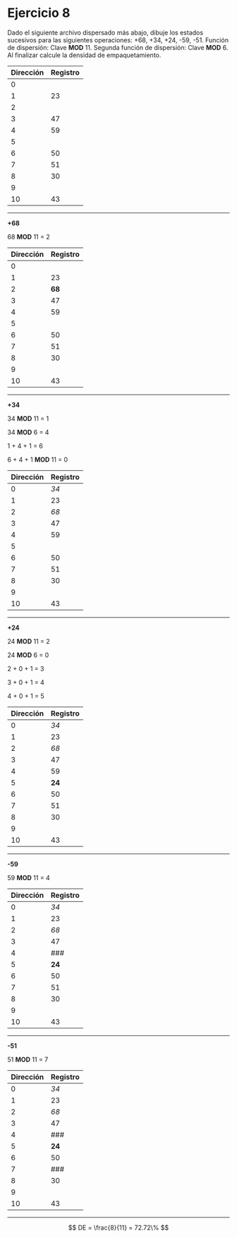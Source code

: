 # Ejercicio 8
Dado el siguiente archivo dispersado más abajo, dibuje los estados sucesivos para las
siguientes operaciones: +68, +34, +24, -59, -51. Función de dispersión: Clave **MOD** 11.
Segunda función de dispersión: Clave **MOD** 6. Al finalizar calcule la densidad de empaquetamiento.

| Dirección | Registro |
| --------- | -------- |
| 0         |          |
| 1         | 23       |
| 2         |          |
| 3         | 47       |
| 4         | 59       |
| 5         |          |
| 6         | 50       |
| 7         | 51       |
| 8         | 30       |
| 9         |          |
| 10        | 43       |

---

**+68**

68 **MOD** 11 = 2


| Dirección | Registro |
| --------- | -------- |
| 0         |          |
| 1         | 23       |
| 2         | **68**   |
| 3         | 47       |
| 4         | 59       |
| 5         |          |
| 6         | 50       |
| 7         | 51       |
| 8         | 30       |
| 9         |          |
| 10        | 43       |

---

**+34**

34 **MOD** 11 = 1

34 **MOD** 6 = 4

1 + 4 + 1 = 6

6 + 4 + 1 **MOD** 11 = 0


| Dirección | Registro |
| --------- | -------- |
| 0         | *34*     |
| 1         | 23       |
| 2         | *68*     |
| 3         | 47       |
| 4         | 59       |
| 5         |          |
| 6         | 50       |
| 7         | 51       |
| 8         | 30       |
| 9         |          |
| 10        | 43       |

---

**+24**

24 **MOD** 11 = 2

24 **MOD** 6 = 0

2 + 0 + 1 = 3

3 + 0 + 1 = 4

4 + 0 + 1 = 5


| Dirección | Registro |
| --------- | -------- |
| 0         | *34*     |
| 1         | 23       |
| 2         | *68*     |
| 3         | 47       |
| 4         | 59       |
| 5         | **24**   |
| 6         | 50       |
| 7         | 51       |
| 8         | 30       |
| 9         |          |
| 10        | 43       |


---

**-59**

59 **MOD** 11 = 4

| Dirección | Registro |
| --------- | -------- |
| 0         | *34*     |
| 1         | 23       |
| 2         | *68*     |
| 3         | 47       |
| 4         | ###      |
| 5         | **24**   |
| 6         | 50       |
| 7         | 51       |
| 8         | 30       |
| 9         |          |
| 10        | 43       |


---

**-51**

51 **MOD** 11 = 7

| Dirección | Registro |
| --------- | -------- |
| 0         | *34*     |
| 1         | 23       |
| 2         | *68*     |
| 3         | 47       |
| 4         | ###      |
| 5         | **24**   |
| 6         | 50       |
| 7         | ###      |
| 8         | 30       |
| 9         |          |
| 10        | 43       |

---

$$
DE = \frac{8}{11} = 72.72\%
$$
